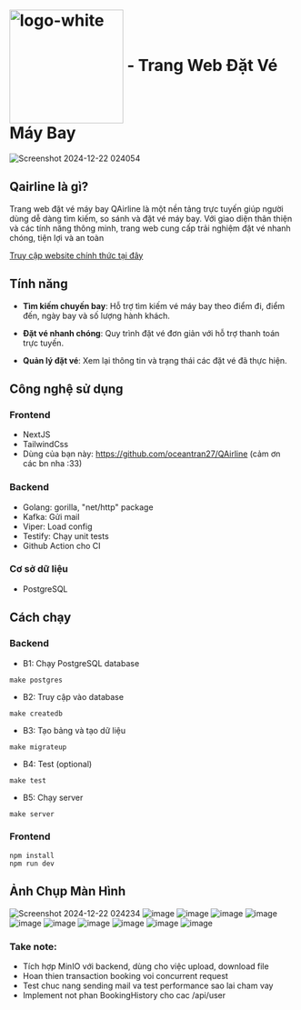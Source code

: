 # <img src="https://github.com/user-attachments/assets/d604f059-ff5d-4b2d-a201-17cd3d211165" alt="logo-white" style="width: 200px; display: inline-block; vertical-align: middle;"> - <span style="padding-bottom: 50px;">Trang Web Đặt Vé Máy Bay</span>

![Screenshot 2024-12-22 024054](https://github.com/user-attachments/assets/3616554a-92ff-4023-b21e-979cf2a29660)

## Qairline là gì?

Trang web đặt vé máy bay QAirline là một nền tảng trực tuyến giúp người dùng dễ dàng tìm kiếm, so sánh và đặt vé máy bay. Với giao diện thân thiện và các tính năng thông minh, trang web cung cấp trải nghiệm đặt vé nhanh chóng, tiện lợi và an toàn

[Truy cập website chính thức tại đây](https://www.qairline.website/)

## Tính năng

- **Tìm kiếm chuyến bay**: Hỗ trợ tìm kiếm vé máy bay theo điểm đi, điểm đến, ngày bay và số lượng hành khách.

- **Đặt vé nhanh chóng**: Quy trình đặt vé đơn giản với hỗ trợ thanh toán trực tuyến.

- **Quản lý đặt vé**: Xem lại thông tin và trạng thái các đặt vé đã thực hiện.

## Công nghệ sử dụng

### Frontend

- NextJS
- TailwindCss
- Dùng của bạn này: https://github.com/oceantran27/QAirline (cảm ơn các bn nha :33)

### Backend

- Golang: gorilla, "net/http" package
- Kafka: Gửi mail
- Viper: Load config
- Testify: Chạy unit tests
- Github Action cho CI

### Cơ sở dữ liệu

- PostgreSQL

## Cách chạy

### Backend

- B1: Chạy PostgreSQL database

```
make postgres
```

- B2: Truy cập vào database

```
make createdb
```

- B3: Tạo bảng và tạo dữ liệu

```
make migrateup
```

- B4: Test (optional)

```
make test
```

- B5: Chạy server

```
make server
```

### Frontend

```
npm install
npm run dev
```

## Ảnh Chụp Màn Hình

![Screenshot 2024-12-22 024234](https://github.com/user-attachments/assets/03ba9f8a-cef8-4a68-bf83-3544d0e5dd5a)
![image](https://github.com/user-attachments/assets/41e01cc0-613c-41b9-9287-8794c354bcf0)
![image](https://github.com/user-attachments/assets/3fe77d89-5bf3-47db-8f0f-9881c9145c15)
![image](https://github.com/user-attachments/assets/5a2119d8-0f9d-4005-9440-9b2dba689ca8)
![image](https://github.com/user-attachments/assets/f9a156c3-57fc-4c5a-bcfc-282fc5f84241)
![image](https://github.com/user-attachments/assets/47a73981-d7c9-464d-aeba-64d831ea348a)
![image](https://github.com/user-attachments/assets/e41a1f4b-e39f-4361-82c3-61abbd9f8ddc)
![image](https://github.com/user-attachments/assets/f73aa80e-6f95-4e40-9e2a-68f6436f62db)
![image](https://github.com/user-attachments/assets/b6724cf8-ec14-4c7c-a73f-1dd2bbf9139c)
![image](https://github.com/user-attachments/assets/146b978b-1b0d-4f0b-9e37-400716ff9a85)
![image](https://github.com/user-attachments/assets/d0800f80-1b12-4c59-942e-b5dea6d2a9c0)

### Take note:

- Tích hợp MinIO với backend, dùng cho việc upload, download file
- Hoan thien transaction booking voi concurrent request
- Test chuc nang sending mail va test performance sao lai cham vay
- Implement not phan BookingHistory cho cac /api/user
